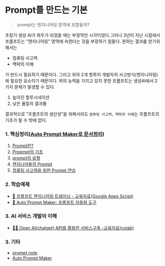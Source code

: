 # Prompt를 만드는 기본
> prompt는 엔지니어링 영역에 포함될까? 


초창기 생성 AI가 화두가 되었을 때는 부정적인 시각이었다.그러나 3년이 지난 시점에서 프롬프트는 "엔지니어링" 영역에 속한다는 것을 부정하기 힘들다. 원하는 결과를 얻기위해서는 

- 컴퓨팅 사고력
- 맥락의 이해 

가 반드시 필요하기 때문이다. 그리고 위의 2개 항목이 개발자의 사고방식(엔지니어링)에 필요한 요소이기 때문이다. 
위의 능력을 가지고 있지 못한 프롬프트는 생성AI에서 2가지 문제가 발생할 수 있다. 

1. 높아진 할루시네이션
2. 낮은 품질의 결과물 

결과적으로 "프롬프트의 생산성"을 위해서라도 `컴퓨팅 사고력,`  `맥락의 이해`는 프롬프트의 기초가 될 수 밖에 없다.

### 1. 핵심정리([Auto Prompt Maker로 문서정리](https://chatgpt.com/g/g-67fb42338ef881919c788ebcdc0fd677-auto-prompt-maker))
1. [Prompt란?](1.prompt.md)
2. [Propmpt의 기초](2.prompt_basic.md)
3. [prompt의 유형](3.prompt_type.md)
4. [엔지니어들의 Prompt](4.prompt_by_engineer.md)
5. [컴퓨팅 사고력을 위한 Prompt 연습](5.computational_thinking.md)

### 2. 학습예제
- [📑 프롬프트 엔지니어링 트레이닝 - 교육자료(Google Apps Script)](https://docs.google.com/spreadsheets/d/1qOJPVtXyneKn0yGKGOtrg1L4P-FkpOqdxZn96mnnZzM/edit?usp=sharing)
- [🧮 Auto Prompt Maker: 프롬프트 자동화 도구](https://chatgpt.com/g/g-67fb42338ef881919c788ebcdc0fd677-auto-prompt-maker)

### 3. AI 서비스 개발의 이해 
- [👨‍💻 Open AI(chatgpt) API를 활용한 서비스구축 -교육자료(colab)](https://docs.google.com/presentation/d/e/2PACX-1vSWbjQBW0pcC9Wb-IUY6eD6ZTofpx9tZUccvo6eySSFV1Hw-dK6KlqfSpDY3aB-G0KUmN5NRC8lUdn9/pub?start=false&loop=false&delayms=3000)


### 3. 기타 
- [prompt note](https://github.com/VintageAppMaker/PromptNote)
- [Auto Prompt Maker](https://chatgpt.com/g/g-67fb42338ef881919c788ebcdc0fd677-auto-prompt-maker)
